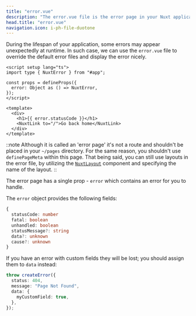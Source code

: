 ```yaml
---
title: "error.vue"
description: "The error.vue file is the error page in your Nuxt application."
head.title: "error.vue"
navigation.icon: i-ph-file-duotone
---
```


During the lifespan of your application, some errors may appear unexpectedly at runtime. In such case, we can use the `error.vue` file to override the default error files and display the error nicely.

```vue [error.vue]
<script setup lang="ts">
import type { NuxtError } from "#app";

const props = defineProps({
  error: Object as () => NuxtError,
});
</script>

<template>
  <div>
    <h1>{{ error.statusCode }}</h1>
    <NuxtLink to="/">Go back home</NuxtLink>
  </div>
</template>
```

::note
Although it is called an 'error page' it's not a route and shouldn't be placed in your `~/pages` directory. For the same reason, you shouldn't use `definePageMeta` within this page. That being said, you can still use layouts in the error file, by utilizing the [`NuxtLayout`](/docs/api/components/nuxt-layout) component and specifying the name of the layout.
::

The error page has a single prop - `error` which contains an error for you to handle.

The `error` object provides the following fields:

```ts
{
  statusCode: number
  fatal: boolean
  unhandled: boolean
  statusMessage?: string
  data?: unknown
  cause?: unknown
}
```

If you have an error with custom fields they will be lost; you should assign them to `data` instead:

```ts
throw createError({
  status: 404,
  message: "Page Not Found",
  data: {
    myCustomField: true,
  },
});
```
